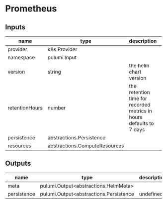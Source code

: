 # Prometheus

## Inputs

| name           | type                          | description                                                         | required |
| -------------- | ----------------------------- | ------------------------------------------------------------------- | -------- |
| provider       | k8s.Provider                  |                                                                     | yes      |
| namespace      | pulumi.Input<string>          |                                                                     | yes      |
| version        | string                        | the helm chart version                                              | yes      |
| retentionHours | number                        | the retention time for recorded metrics in hours defaults to 7 days | yes      |
| persistence    | abstractions.Persistence      |                                                                     | yes      |
| resources      | abstractions.ComputeResources |                                                                     | yes      |

## Outputs

| name        | type                                                | description | required |
| ----------- | --------------------------------------------------- | ----------- | -------- |
| meta        | pulumi.Output<abstractions.HelmMeta>                |             | no       |
| persistence | pulumi.Output<abstractions.Persistence | undefined> |             | no       |